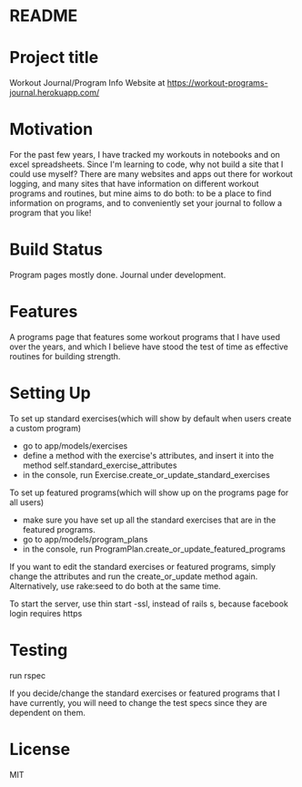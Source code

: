 # README

# Project title
Workout Journal/Program Info Website at https://workout-programs-journal.herokuapp.com/

# Motivation
For the past few years, I have tracked my workouts in notebooks and on excel spreadsheets. Since I'm learning to code, why not build a site that I could use myself? There are many websites and apps out there for workout logging, and many sites that have information on different workout programs and routines, but mine aims to do both: to be a place to find information on programs, and to conveniently set your journal to follow a program that you like!

# Build Status
Program pages mostly done.
Journal under development.

# Features
A programs page that features some workout programs that I have used over the years, and which I believe have stood the test of time as effective routines for building strength.

# Setting Up
To set up standard exercises(which will show by default when users create a custom program)
  - go to app/models/exercises
  - define a method with the exercise's attributes, and insert it into the method self.standard_exercise_attributes
  - in the console, run Exercise.create_or_update_standard_exercises

To set up featured programs(which will show up on the programs page for all users)
  - make sure you have set up all the standard exercises that are in the featured programs.
  - go to app/models/program_plans
  - in the console, run ProgramPlan.create_or_update_featured_programs

If you want to edit the standard exercises or featured programs, simply change the attributes and run the create_or_update method again. Alternatively, use rake:seed to do both at the same time.

To start the server, use thin start -ssl, instead of rails s, because facebook login requires https

# Testing
run rspec

If you decide/change the standard exercises or featured programs that I have currently, you will need to change the test specs since they are dependent on them.


# License
MIT
